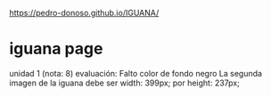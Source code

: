 https://pedro-donoso.github.io/IGUANA/

# iguana page
 unidad 1 (nota: 8)
evaluación: Falto color de fondo negro
La segunda imagen de la iguana debe ser width: 399px; por height: 237px;
